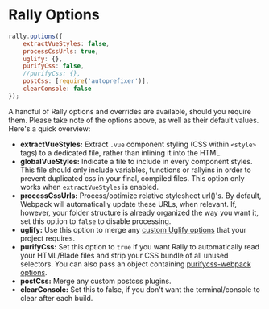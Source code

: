 # Rally Options

```js
rally.options({
    extractVueStyles: false,
    processCssUrls: true,
    uglify: {},
    purifyCss: false,
    //purifyCss: {},
    postCss: [require('autoprefixer')],
    clearConsole: false
});
```

A handful of Rally options and overrides are available, should you require them. Please take note of the options above, as well as their default values. Here's a quick overview:

* **extractVueStyles:** Extract `.vue` component styling (CSS within `<style>` tags) to a dedicated file, rather than inlining it into the HTML.
* **globalVueStyles:** Indicate a file to include in every component styles. This file should only include variables, functions or rallyins in order to prevent duplicated css in your final, compiled files. This option only works when `extractVueStyles` is enabled.
* **processCssUrls:** Process/optimize relative stylesheet url()'s. By default, Webpack will automatically update these URLs, when relevant. If, however, your folder structure is already organized the way you want it, set this option to `false` to disable processing.
* **uglify:** Use this option to merge any [custom Uglify options](https://webpack.js.org/plugins/uglifyjs-webpack-plugin/#options) that your project requires.
* **purifyCss:** Set this option to `true` if you want Rally to automatically read your HTML/Blade files and strip your CSS bundle of all unused selectors. You can also pass an object containing [purifycss-webpack options](https://github.com/webpack-contrib/purifycss-webpack#options).
* **postCss:** Merge any custom postcss plugins.
* **clearConsole:** Set this to false, if you don't want the terminal/console to clear after each build.
